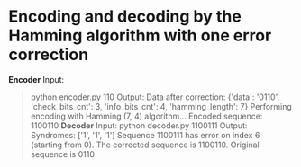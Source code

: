 # Encoding and decoding by the Hamming algorithm with one error correction
**Encoder**
Input:
>python encoder.py 110
Output:
>Data after correction: {'data': '0110', 'check_bits_cnt': 3, 'info_bits_cnt': 4, 'hamming_length': 7}
>Performing encoding with Hamming (7, 4) algorithm...
>Encoded sequence: 1100110
**Decoder**
Input:
>python decoder.py 1100111
Output:
>Syndromes: ['1', '1', '1']
>Sequence 1100111 has error on index 6 (starting from 0). The corrected sequence is 1100110.
>Original sequence is 0110
